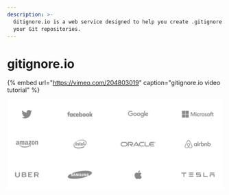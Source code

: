 ```yaml
---
description: >-
  Gitignore.io is a web service designed to help you create .gitignore files for
  your Git repositories.
---
```


# gitignore.io

{% embed url="https://vimeo.com/204803019" caption="gitignore.io video tutorial" %}

![These companies use gitignore.io](.gitbook/assets/companies.svg)

